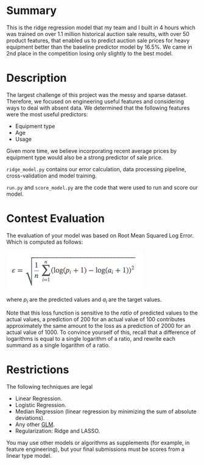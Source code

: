 # Summary
This is the ridge regression model that my team and I built in 4 hours which was trained on over 1.1 million historical auction sale results, with over 50 product features, that enabled us to predict auction sale prices for heavy equipment better than the baseline predictor model by 16.5%. We came in 2nd place in the competition losing only slightly to the best model.

# Description
The largest challenge of this project was the messy and sparse dataset. Therefore, we focused on engineering useful features and considering ways to deal with absent data. We determined that the following features were the most useful predictors:
- Equipment type
- Age
- Usage    

Given more time, we believe incorporating recent average prices by equipment type would also be a strong predictor of sale price.

`ridge_model.py` contains our error calculation, data processing pipeline, cross-validation and model training.

`run.py` and `score_model.py` are the code that were used to run and score our model.

# Contest Evaluation
The evaluation of your model was based on Root Mean Squared Log Error.
Which is computed as follows:

![Root Mean Squared Logarithmic Error](images/rmsle.png)

where *p<sub>i</sub>* are the predicted values and *a<sub>i</sub>* are the
target values.

Note that this loss function is sensitive to the *ratio* of predicted values to
the actual values, a prediction of 200 for an actual value of 100 contributes
approximately the same amount to the loss as a prediction of 2000 for an actual
value of 1000.  To convince yourself of this, recall that a difference of
logarithms is equal to a single logarithm of a ratio, and rewrite each summand
as a single logarithm of a ratio.

# Restrictions
The following techniques are legal

  - Linear Regression.
  - Logistic Regression.
  - Median Regression (linear regression by minimizing the sum of absolute deviations).
  - Any other [GLM](http://statsmodels.sourceforge.net/devel/glm.html).
  - Regularization: Ridge and LASSO.

You may use other models or algorithms as supplements (for example, in feature
engineering), but your final submissions must be scores from a linear type
model.
